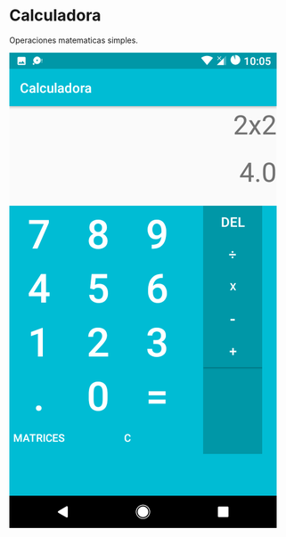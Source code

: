 # Calculadora
 Operaciones matematicas simples.

![Calculadora_Android_Beta](https://github.com/ASAZING/Calculadora/blob/master/Calculadora.png)



